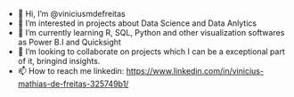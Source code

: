 - 👋 Hi, I’m @viniciusmdefreitas
- 👀 I’m interested in projects about Data Science and Data Anlytics
- 🌱 I’m currently learning R, SQL, Python and other visualization softwares as Power B.I and Quicksight
- 💞️ I’m looking to collaborate on projects which I can be a exceptional part of it, bringind insights.
- 📫 How to reach me linkedin: https://www.linkedin.com/in/vinicius-mathias-de-freitas-325749b1/

<!---
viniciusmdefreitas/viniciusmdefreitas is a ✨ special ✨ repository because its `README.md` (this file) appears on your GitHub profile.
You can click the Preview link to take a look at your changes.
--->
